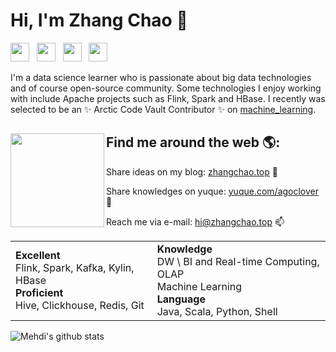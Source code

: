 # Hi, I'm Zhang Chao 👋

<p align='left'>
    <a href="http://zhangchao.top/"><img height="30" src="https://strawberryamoszc.oss-cn-shanghai.aliyuncs.com/github/icon/blogging.png"></a>&nbsp;&nbsp;
    <a href="https://www.yuque.com/agoclover/ml"><img height="30" src="https://strawberryamoszc.oss-cn-shanghai.aliyuncs.com/github/icon/dove.png"></a>&nbsp;&nbsp;
    <a href="https://www.zhihu.com/people/agoclover"><img height="30" src="https://strawberryamoszc.oss-cn-shanghai.aliyuncs.com/github/icon/zhihu.png"></a>&nbsp;&nbsp;
    <a href="https://weibo.com/6475221640/"><img height="30" src="https://strawberryamoszc.oss-cn-shanghai.aliyuncs.com/github/icon/sina-weibo.png"></a>&nbsp;&nbsp;
 </p>


I'm a data science learner who is passionate about big data technologies and of course open-source community. Some technologies I enjoy working with include Apache projects such as Flink, Spark and HBase. I recently was selected to be an ✨ Arctic Code Vault Contributor ✨ on [machine_learning](https://github.com/agoclover/machine_learning).

## Find me around the web 🌎:<a href="https://github.com/agoclover"><img align="left" width="150" height="150" src="https://strawberryamoszc.oss-cn-shanghai.aliyuncs.com/img/amos.jpg"></a>
 Share ideas on my blog: [zhangchao.top](http://zhangchao.top/) 💼

 Share knowledges on yuque: [yuque.com/agoclover](https://www.yuque.com/agoclover/ml) 🐝

 Reach me via e-mail: [hi@zhangchao.top](mailto:hi@zhangchao.top) 📫

|  |  |
| ------------------------------------------------------------ | ------------------------------------------------------------ |
| **Excellent**<br />Flink, Spark, Kafka, Kylin, HBase<br />**Proficient**<br />Hive, Clickhouse, Redis, Git<br /> | **Knowledge**<br />DW \ BI and Real-time Computing, OLAP<br />Machine Learning<br />**Language**<br />Java, Scala, Python, Shell |

![Mehdi's github stats](https://github-readme-stats.vercel.app/api?username=agoclover&show_icons=true&hide_border=true)